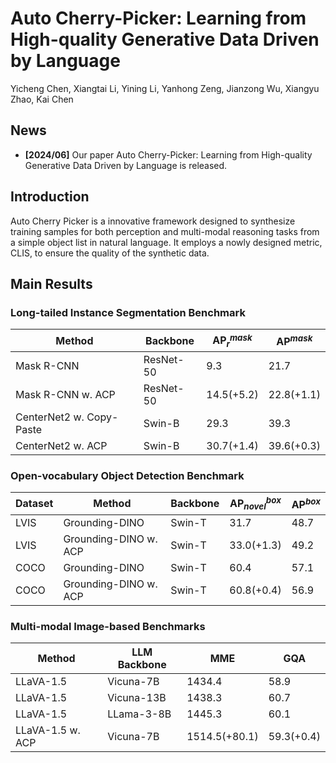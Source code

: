 # Auto Cherry-Picker: Learning from High-quality Generative Data Driven by Language
Yicheng Chen, Xiangtai Li, Yining Li, Yanhong Zeng, Jianzong Wu, Xiangyu Zhao, Kai Chen

## News
* **[2024/06]** Our paper Auto Cherry-Picker: Learning from High-quality Generative Data Driven by Language is released.

## Introduction
Auto Cherry Picker is a innovative framework designed to synthesize training samples for both perception and multi-modal reasoning tasks from a simple object list in natural language. It employs a nowly designed metric, CLIS, to ensure the quality of the synthetic data.

## Main Results

### Long-tailed Instance Segmentation Benchmark
|  Method   | Backbone  | AP$_r^{mask}$ | AP$^{mask}$ | 
|  ----  | ----  | ----  | ----  |
| Mask R-CNN  | ResNet-50 | 9.3 | 21.7 | 
| Mask R-CNN w. ACP | ResNet-50 | 14.5(+5.2) | 22.8(+1.1)|
| CenterNet2 w. Copy-Paste  | Swin-B | 29.3 | 39.3 | 
| CenterNet2 w. ACP | Swin-B | 30.7(+1.4) | 39.6(+0.3)|

### Open-vocabulary Object Detection Benchmark
|  Dataset   | Method | Backbone | AP$_{novel}^{box}$ | AP$^{box}$ | 
|  ----  | ----  | ----  | ----  | ----  |
| LVIS  | Grounding-DINO | Swin-T | 31.7 | 48.7 | 
| LVIS | Grounding-DINO w. ACP | Swin-T | 33.0(+1.3) | 49.2 |
| COCO  | Grounding-DINO | Swin-T | 60.4 | 57.1 | 
| COCO | Grounding-DINO w. ACP | Swin-T | 60.8(+0.4) | 56.9 |

### Multi-modal Image-based Benchmarks
| Method | LLM Backbone | MME | GQA | 
| ----  | ----  | ----  | ----  |
| LLaVA-1.5 | Vicuna-7B | 1434.4 | 58.9 | 
| LLaVA-1.5 | Vicuna-13B | 1438.3 | 60.7 | 
| LLaVA-1.5 | LLama-3-8B | 1445.3 | 60.1 | 
| LLaVA-1.5 w. ACP | Vicuna-7B | 1514.5(+80.1) | 59.3(+0.4) | 
